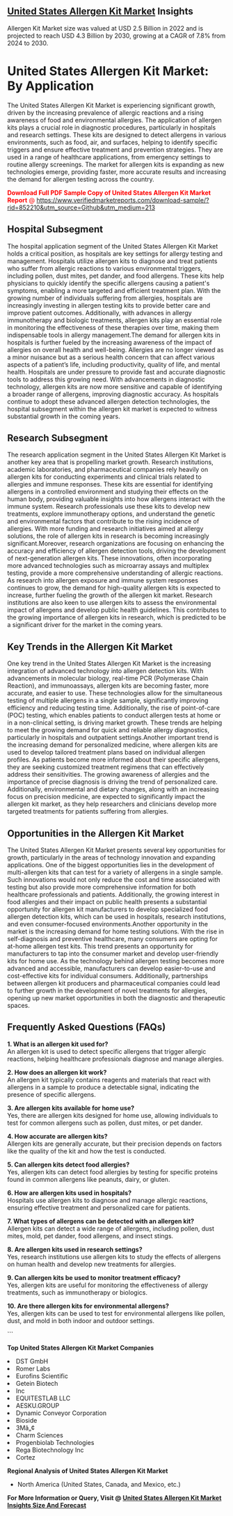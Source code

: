 <h2><a href="https://www.verifiedmarketreports.com/download-sample/?rid=852210&amp;utm_source=Github&amp;utm_medium=213" target="_blank">United States Allergen Kit Market</a> Insights</h2><p>Allergen Kit Market size was valued at USD 2.5 Billion in 2022 and is projected to reach USD 4.3 Billion by 2030, growing at a CAGR of 7.8% from 2024 to 2030.</p><p><h1>United States Allergen Kit Market: By Application</h1><p>The United States Allergen Kit Market is experiencing significant growth, driven by the increasing prevalence of allergic reactions and a rising awareness of food and environmental allergies. The application of allergen kits plays a crucial role in diagnostic procedures, particularly in hospitals and research settings. These kits are designed to detect allergens in various environments, such as food, air, and surfaces, helping to identify specific triggers and ensure effective treatment and prevention strategies. They are used in a range of healthcare applications, from emergency settings to routine allergy screenings. The market for allergen kits is expanding as new technologies emerge, providing faster, more accurate results and increasing the demand for allergen testing across the country.<p><span class=""><span style="color: #ff0000;"><strong>Download Full PDF Sample Copy of United States Allergen Kit Market Report</strong> @ </span><a href="https://www.verifiedmarketreports.com/download-sample/?rid=852210&amp;utm_source=Github&amp;utm_medium=213" target="_blank">https://www.verifiedmarketreports.com/download-sample/?rid=852210&amp;utm_source=Github&amp;utm_medium=213</a></span></p></p><h2>Hospital Subsegment</h2><p>The hospital application segment of the United States Allergen Kit Market holds a critical position, as hospitals are key settings for allergy testing and management. Hospitals utilize allergen kits to diagnose and treat patients who suffer from allergic reactions to various environmental triggers, including pollen, dust mites, pet dander, and food allergens. These kits help physicians to quickly identify the specific allergens causing a patient's symptoms, enabling a more targeted and efficient treatment plan. With the growing number of individuals suffering from allergies, hospitals are increasingly investing in allergen testing kits to provide better care and improve patient outcomes. Additionally, with advances in allergy immunotherapy and biologic treatments, allergen kits play an essential role in monitoring the effectiveness of these therapies over time, making them indispensable tools in allergy management.The demand for allergen kits in hospitals is further fueled by the increasing awareness of the impact of allergies on overall health and well-being. Allergies are no longer viewed as a minor nuisance but as a serious health concern that can affect various aspects of a patient’s life, including productivity, quality of life, and mental health. Hospitals are under pressure to provide fast and accurate diagnostic tools to address this growing need. With advancements in diagnostic technology, allergen kits are now more sensitive and capable of identifying a broader range of allergens, improving diagnostic accuracy. As hospitals continue to adopt these advanced allergen detection technologies, the hospital subsegment within the allergen kit market is expected to witness substantial growth in the coming years.<h2>Research Subsegment</h2><p>The research application segment in the United States Allergen Kit Market is another key area that is propelling market growth. Research institutions, academic laboratories, and pharmaceutical companies rely heavily on allergen kits for conducting experiments and clinical trials related to allergies and immune responses. These kits are essential for identifying allergens in a controlled environment and studying their effects on the human body, providing valuable insights into how allergens interact with the immune system. Research professionals use these kits to develop new treatments, explore immunotherapy options, and understand the genetic and environmental factors that contribute to the rising incidence of allergies. With more funding and research initiatives aimed at allergy solutions, the role of allergen kits in research is becoming increasingly significant.Moreover, research organizations are focusing on enhancing the accuracy and efficiency of allergen detection tools, driving the development of next-generation allergen kits. These innovations, often incorporating more advanced technologies such as microarray assays and multiplex testing, provide a more comprehensive understanding of allergic reactions. As research into allergen exposure and immune system responses continues to grow, the demand for high-quality allergen kits is expected to increase, further fueling the growth of the allergen kit market. Research institutions are also keen to use allergen kits to assess the environmental impact of allergens and develop public health guidelines. This contributes to the growing importance of allergen kits in research, which is predicted to be a significant driver for the market in the coming years.<h2>Key Trends in the Allergen Kit Market</h2><p>One key trend in the United States Allergen Kit Market is the increasing integration of advanced technology into allergen detection kits. With advancements in molecular biology, real-time PCR (Polymerase Chain Reaction), and immunoassays, allergen kits are becoming faster, more accurate, and easier to use. These technologies allow for the simultaneous testing of multiple allergens in a single sample, significantly improving efficiency and reducing testing time. Additionally, the rise of point-of-care (POC) testing, which enables patients to conduct allergen tests at home or in a non-clinical setting, is driving market growth. These trends are helping to meet the growing demand for quick and reliable allergy diagnostics, particularly in hospitals and outpatient settings.Another important trend is the increasing demand for personalized medicine, where allergen kits are used to develop tailored treatment plans based on individual allergen profiles. As patients become more informed about their specific allergens, they are seeking customized treatment regimens that can effectively address their sensitivities. The growing awareness of allergies and the importance of precise diagnosis is driving the trend of personalized care. Additionally, environmental and dietary changes, along with an increasing focus on precision medicine, are expected to significantly impact the allergen kit market, as they help researchers and clinicians develop more targeted treatments for patients suffering from allergies.<h2>Opportunities in the Allergen Kit Market</h2><p>The United States Allergen Kit Market presents several key opportunities for growth, particularly in the areas of technology innovation and expanding applications. One of the biggest opportunities lies in the development of multi-allergen kits that can test for a variety of allergens in a single sample. Such innovations would not only reduce the cost and time associated with testing but also provide more comprehensive information for both healthcare professionals and patients. Additionally, the growing interest in food allergies and their impact on public health presents a substantial opportunity for allergen kit manufacturers to develop specialized food allergen detection kits, which can be used in hospitals, research institutions, and even consumer-focused environments.Another opportunity in the market is the increasing demand for home testing solutions. With the rise in self-diagnosis and preventive healthcare, many consumers are opting for at-home allergen test kits. This trend presents an opportunity for manufacturers to tap into the consumer market and develop user-friendly kits for home use. As the technology behind allergen testing becomes more advanced and accessible, manufacturers can develop easier-to-use and cost-effective kits for individual consumers. Additionally, partnerships between allergen kit producers and pharmaceutical companies could lead to further growth in the development of novel treatments for allergies, opening up new market opportunities in both the diagnostic and therapeutic spaces.<h2>Frequently Asked Questions (FAQs)</h2><p><strong>1. What is an allergen kit used for?</strong><br>An allergen kit is used to detect specific allergens that trigger allergic reactions, helping healthcare professionals diagnose and manage allergies.</p><p><strong>2. How does an allergen kit work?</strong><br>An allergen kit typically contains reagents and materials that react with allergens in a sample to produce a detectable signal, indicating the presence of specific allergens.</p><p><strong>3. Are allergen kits available for home use?</strong><br>Yes, there are allergen kits designed for home use, allowing individuals to test for common allergens such as pollen, dust mites, or pet dander.</p><p><strong>4. How accurate are allergen kits?</strong><br>Allergen kits are generally accurate, but their precision depends on factors like the quality of the kit and how the test is conducted.</p><p><strong>5. Can allergen kits detect food allergies?</strong><br>Yes, allergen kits can detect food allergies by testing for specific proteins found in common allergens like peanuts, dairy, or gluten.</p><p><strong>6. How are allergen kits used in hospitals?</strong><br>Hospitals use allergen kits to diagnose and manage allergic reactions, ensuring effective treatment and personalized care for patients.</p><p><strong>7. What types of allergens can be detected with an allergen kit?</strong><br>Allergen kits can detect a wide range of allergens, including pollen, dust mites, mold, pet dander, food allergens, and insect stings.</p><p><strong>8. Are allergen kits used in research settings?</strong><br>Yes, research institutions use allergen kits to study the effects of allergens on human health and develop new treatments for allergies.</p><p><strong>9. Can allergen kits be used to monitor treatment efficacy?</strong><br>Yes, allergen kits are useful for monitoring the effectiveness of allergy treatments, such as immunotherapy or biologics.</p><p><strong>10. Are there allergen kits for environmental allergens?</strong><br>Yes, allergen kits can be used to test for environmental allergens like pollen, dust, and mold in both indoor and outdoor settings.</p>```</p><p><strong>Top United States Allergen Kit Market Companies</strong></p><div data-test-id=""><p><li>DST GmbH</li><li> Romer Labs</li><li> Eurofins Scientific</li><li> Getein Biotech</li><li> Inc</li><li> EQUITESTLAB LLC</li><li> AESKU.GROUP</li><li> Dynamic Conveyor Corporation</li><li> Bioside</li><li> 3Mâ„¢</li><li> Charm Sciences</li><li> Progenbiolab Technologies</li><li> Rega Biotechnology Inc</li><li> Cortez</li></p><div><strong>Regional Analysis of&nbsp;United States Allergen Kit Market</strong></div><ul><li dir="ltr"><p dir="ltr">North America&nbsp;(United States, Canada, and Mexico, etc.)</p></li></ul><p><strong>For More Information or Query, Visit @&nbsp;</strong><strong><a href="https://www.verifiedmarketreports.com/product/allergen-kit-market/?utm_source=Github&amp;utm_medium=213" target="_blank">United States Allergen Kit Market Insights Size And Forecast</a></strong></p></div>
